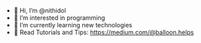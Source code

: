 - 👋 Hi, I’m @nithidol
- 👀 I’m interested in programming
- 🌱 I’m currently learning new technologies
- 🚀 Read Tutorials and Tips: https://medium.com/@balloon.helps
<!---
nithidol/nithidol is a ✨ special ✨ repository because its `README.md` (this file) appears on your GitHub profile.
You can click the Preview link to take a look at your changes.
--->
